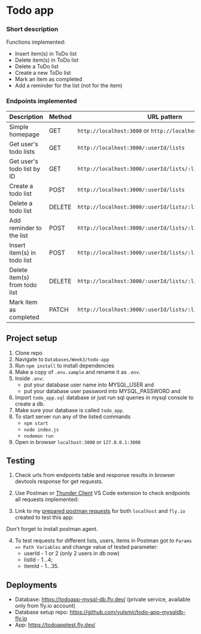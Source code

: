 # Todo app
### Short description
Functions implemented:
- Insert item(s) in ToDo list
- Delete item(s) in ToDo list
- Delete a ToDo list
- Create a new ToDo list
- Mark an item as completed
- Add a reminder for the list (not for the item)

### Endpoints implemented
| Description                                 | Method | URL  pattern                                             | Local test | Deployed test|                                     
|-----------------------------------------|--------|---------------------------------------------------|-------------------------------------------|---------------------------------------------------|
| Simple homepage                         | GET    | `http://localhost:3000` or `http://localhost:3000/` | http://localhost:3000/ or http://localhost:3000/ | https://todoapptest.fly.dev or https://todoapptest.fly.dev/
| Get user's todo lists                   | GET    | `http://localhost:3000/:userId/lists`             | http://localhost:3000/1/lists | https://todoapptest.fly.dev/1/lists |
| Get user's todo list by ID              | GET    | `http://localhost:3000/:userId/lists/:listId`     | http://localhost:3000/1/lists/1| https://todoapptest.fly.dev/1/lists/1 |
| Create a todo list                      | POST   | `http://localhost:3000/:userId/lists`             | http://localhost:3000/1/lists | https://todoapptest.fly.dev/1/lists |               
| Delete a todo list                      | DELETE | `http://localhost:3000/:userId/lists/:listId`     | http://localhost:3000/1/lists/1  | https://todoapptest.fly.dev/1/lists/2 |
| Add reminder to the list                | POST   | `http://localhost:3000/:userId/lists/:listId/reminders` | http://localhost:3000/1/lists/1/reminders  | https://todoapptest.fly.dev/1/lists/3/reminders |
| Insert item(s) in todo list             | POST  | `http://localhost:3000/:userId/lists/:listId/items` | http://localhost:3000/1/lists/1/items | https://todoapptest.fly.dev/1/lists/4/items
| Delete item(s) from todo list             | DELETE  | `http://localhost:3000/:userId/lists/:listId/items/:itemId` | http://localhost:3000/1/lists/1/items/1 | https://todoapptest.fly.dev/1/lists/1/items/34/ 
| Mark item as completed             | PATCH  | `http://localhost:3000/:userId/lists/:listId/items/:itemId` | http://localhost:3000/1/lists/1/items/1 | https://todoapptest.fly.dev/1/lists/items/2|


## Project setup
1. Clone repo
2. Navigate to ```Databases/Week3/todo-app```
3. Run ```npm install``` to install dependencies
4. Make a copy of ```.env.sample``` and rename it as ```.env```.
5. Inside ```.env```:
    - put your database user name into MYSQL_USER and
    - put your database user password into MYSQL_PASSWORD and
6. Import ```todo_app.sql``` database or just run sql queries in mysql console to create a db. 
7. Make sure your database is called ```todo_app```.
8. To start server run any of the listed commands
    - ```npm start```
    - ```node index.js```
    - ```nodemon run```
9. Open in browser ```localhost:3000``` or ```127.0.0.1:3000```

## Testing
1. Check urls from endpoints table and response results in browser devtools response for get requests.
2. Use Postman or [Thunder Client](https://marketplace.visualstudio.com/items?itemName=rangav.vscode-thunder-client) VS Code extension to check endpoints all requests implemented: 
  
 
3. Link to my [prepared postman requests](https://www.postman.com/yulsmir/workspace/my-public-env/collection/10283822-bf799acc-b067-4b49-9932-12b716e53f09?action=share&creator=10283822) for both ```localhost``` and ```fly.io``` created to test this app:
  
  Don't forget to install postman agent.
 
4. To test requests for different lists, users, items in Postman got to  ```Params => Path Variables``` and change value of tested parameter: 
    - userId - 1 or 2 (only 2 users in db now)
    - listId - 1...4;
    - itemId - 1...35.

## Deployments
- Database: https://todoapp-mysql-db.fly.dev/ (private service, available only from fly.io account)
- Database setup repo: https://github.com/yulsmir/todo-app-mysqldb-fly.io
- App: https://todoapptest.fly.dev/